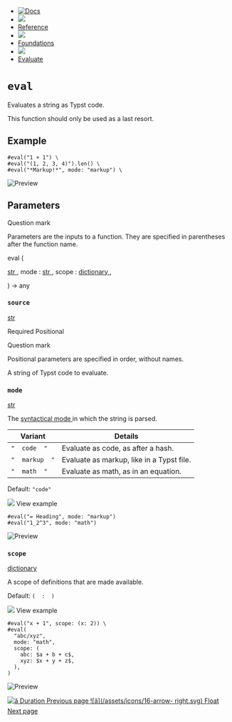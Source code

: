   * [ ![Docs](/assets/icons/16-docs-dark.svg) ](/docs)
  * ![](/assets/icons/16-arrow-right.svg)
  * [ Reference ](/docs/reference/)
  * ![](/assets/icons/16-arrow-right.svg)
  * [ Foundations ](/docs/reference/foundations/)
  * ![](/assets/icons/16-arrow-right.svg)
  * [ Evaluate ](/docs/reference/foundations/eval/)

#  ` eval `

Evaluates a string as Typst code.

This function should only be used as a last resort.

##  Example

    
    
    #eval("1 + 1") \
    #eval("(1, 2, 3, 4)").len() \
    #eval("*Markup!*", mode: "markup") \
    

![Preview](/assets/docs/KZfqDZ_7V1ElK4um94vvjwAAAAAAAAAA.png)

##  Parameters

Question mark

Parameters are the inputs to a function. They are specified in parentheses
after the function name.

eval  (

[ str ](/docs/reference/foundations/str/) ,  mode  :  [ str
](/docs/reference/foundations/str/) ,  scope  :  [ dictionary
](/docs/reference/foundations/dictionary/) ,

)  -> any

###  ` source `

[ str ](/docs/reference/foundations/str/)

Required  Positional

Question mark

Positional parameters are specified in order, without names.

A string of Typst code to evaluate.

###  ` mode `

[ str ](/docs/reference/foundations/str/)

The [ syntactical mode ](/docs/reference/syntax/#modes) in which the string is
parsed.

Variant  |  Details   
---|---  
` "  code  " ` |  Evaluate as code, as after a hash.   
` "  markup  " ` |  Evaluate as markup, like in a Typst file.   
` "  math  " ` |  Evaluate as math, as in an equation.   
  
Default: ` "code"  `

![](/assets/icons/16-arrow-right.svg) View example

    
    
    #eval("= Heading", mode: "markup")
    #eval("1_2^3", mode: "math")
    

![Preview](/assets/docs/4OYmfbro6ZT1td5j4R5wyAAAAAAAAAAA.png)

###  ` scope `

[ dictionary ](/docs/reference/foundations/dictionary/)

A scope of definitions that are made available.

Default: ` (  :  )  `

![](/assets/icons/16-arrow-right.svg) View example

    
    
    #eval("x + 1", scope: (x: 2)) \
    #eval(
      "abc/xyz",
      mode: "math",
      scope: (
        abc: $a + b + c$,
        xyz: $x + y + z$,
      ),
    )
    

![Preview](/assets/docs/0vD-OzSZwxX0Gqmm8_Sk9AAAAAAAAAAA.png)

[ ![â](/assets/icons/16-arrow-right.svg) Duration  Previous page
](/docs/reference/foundations/duration/) [ ![â](/assets/icons/16-arrow-
right.svg) Float  Next page  ](/docs/reference/foundations/float/)

